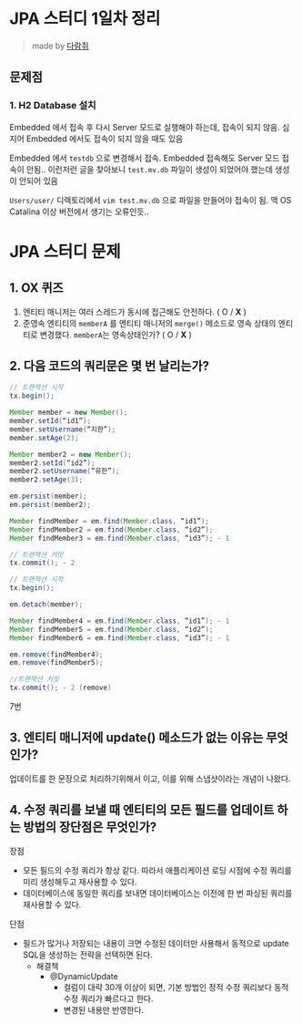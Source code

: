 # JPA 스터디 1일차 정리
> made by [다람쥐](https://github.com/kor-Chipmunk)
## 문제점
### 1. H2 Database 설치
Embedded 에서 접속 후 다시 Server 모드로 실행해야 하는데, 접속이 되지 않음.
심지어 Embedded 에서도 접속이 되지 않을 때도 있음

Embedded 에서 `testdb` 으로 변경해서 접속. Embedded 접속해도 Server 모드 접속이 안됨.. 이런저런 글을 찾아보니 `test.mv.db` 파일이 생성이 되었어야 했는데 생성이 안되어 있음

`Users/user/` 디렉토리에서 `vim test.mv.db` 으로 파일을 만들어야 접속이 됨.
맥 OS Catalina 이상 버전에서 생기는 오류인듯..




# JPA 스터디 문제
## 1. OX 퀴즈

1. 엔티티 매니저는 여러 스레드가 동시에 접근해도 안전하다. ( O / **X** )
2. 준영속 엔티티의 `memberA` 를 엔티티 매니저의 `merge()` 메소드로 영속 상태의 엔티티로 변경했다. `memberA`는 영속상태인가? ( O / **X** )

## 2. 다음 코드의 쿼리문은 몇 번 날리는가?
```java
// 트랜잭션 시작
tx.begin();

Member member = new Member();
member.setId(“id1”);
member.setUsername(“지한”);
member.setAge(2);

Member member2 = new Member();
member2.setId(“id2”);
member2.setUsername(“유한”);
member2.setAge(3);

em.persist(member);
em.persist(member2);

Member findMember = em.find(Member.class, “id1”);
Member findMember2 = em.find(Member.class, “id2”);
Member findMember3 = em.find(Member.class, “id3”); - 1

// 트랜잭션 커밋
tx.commit(); - 2

// 트랜잭션 시작
tx.begin();

em.detach(member);

Member findMember4 = em.find(Member.class, “id1”); - 1
Member findMember5 = em.find(Member.class, “id2”);
Member findMember6 = em.find(Member.class, “id3”); - 1

em.remove(findMember4);
em.remove(findMember5);

//트랜잭션 커밋
tx.commit(); - 2 (remove)
```

7번

## 3. 엔티티 매니저에 update() 메소드가 없는 이유는 무엇인가?

업데이트를 한 문장으로 처리하기위해서 이고, 이를 위해 스냅샷이라는 개념이 나왔다.

## 4. 수정 쿼리를 보낼 때 엔티티의 모든 필드를 업데이트 하는 방법의 장단점은 무엇인가?
장점

- 모든 필드의 수정 쿼리가 항상 같다. 따라서 애플리케이션 로딩 시점에 수정 쿼리를 미리 생성해두고 재사용할 수 있다.
- 데이터베이스에 동일한 쿼리를 보내면 데이터베이스는 이전에 한 번 파싱된 쿼리를 재사용할 수 있다.

단점

- 필드가 많거나 저장되는 내용이 크면 수정된 데이터만 사용해서 동적으로 update SQL을 생성하는 전략을 선택하면 된다.
    - 해결책
        - @DynamicUpdate
          - 컬럼이 대략 30개 이상이 되면, 기본 방법인 정적 수정 쿼리보다 동적 수정 쿼리가 빠르다고 한다.
          - 변경된 내용만 반영한다.

